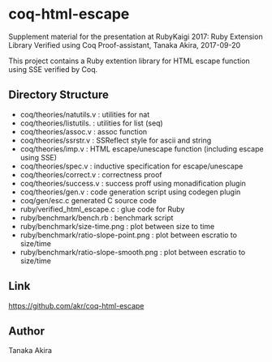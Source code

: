 # coq-html-escape

Supplement material for the presentation at RubyKaigi 2017:
Ruby Extension Library Verified using Coq Proof-assistant,
Tanaka Akira,
2017-09-20

This project contains a Ruby extention library for
HTML escape function using SSE verified by Coq.

## Directory Structure

- coq/theories/natutils.v : utilities for nat
- coq/theories/listutils. : utilities for list (seq)
- coq/theories/assoc.v : assoc function
- coq/theories/ssrstr.v : SSReflect style for ascii and string
- coq/theories/imp.v : HTML escape/unescape function (including escape using SSE)
- coq/theories/spec.v : inductive specification for escape/unescape
- coq/theories/correct.v : correctness proof
- coq/theories/success.v : success proff using monadification plugin
- coq/theories/gen.v : code generation script using codegen plugin
- coq/gen/esc.c generated C source code
- ruby/verified_html_escape.c : glue code for Ruby
- ruby/benchmark/bench.rb : benchmark script
- ruby/benchmark/size-time.png : plot between size to time
- ruby/benchmark/ratio-slope-point.png : plot between escratio to size/time
- ruby/benchmark/ratio-slope-smooth.png : plot between escratio to size/time

## Link

https://github.com/akr/coq-html-escape

## Author

Tanaka Akira
